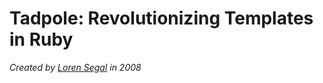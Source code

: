 Tadpole: Revolutionizing Templates in Ruby
==========================================

_Created by [Loren Segal](http://www.gnuu.org) in 2008_

